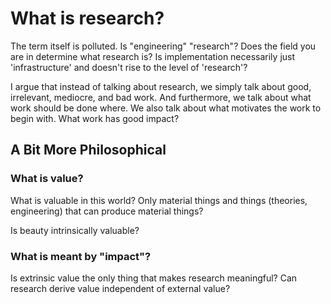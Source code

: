 

# What is research?

The term itself is polluted. Is "engineering" "research"? Does the field you are in determine what research is? Is implementation necessarily just 'infrastructure' and doesn't rise to the level of 'research'?

I argue that instead of talking about research, we simply talk about good, irrelevant, mediocre, and bad work. And furthermore, we talk about what work should be done where. We also talk about what motivates the work to begin with. What work has good impact?

## A Bit More Philosophical

### What is value?

What is valuable in this world? Only material things and things (theories, engineering) that can produce material things?

Is beauty intrinsically valuable?

### What is meant by "impact"?

Is extrinsic value the only thing that makes research meaningful? Can research derive value independent of external value?
